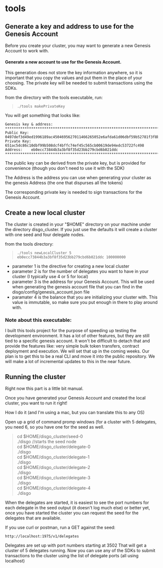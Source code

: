 # tools

## Generate a key and address to use for the Genesis Account
Before you create your cluster, you may want to generate a new Genesis Account to work with.

#### Generate a new account to use for the Genesis Account.
This generation does not store the key information anywhere, so it is important that you copy the values and put them in the place of your choosing.  The private key will be needed to submit transactions using the SDKs.

from the directory with the tools executable, run:

> `./tools makePrivateKey`

You will get something that looks like:

```
Genesis key & address:
***********************************************************************************************************************************************************
Public Key:	0497def3d49ed1996189ac4504695627011466265052e6afda61d06dbf59b52781f3f8bfbb64e12dd59f9134a034cade46bb8d54cdfc0e91ae4433e568bd40dfd4
Private Key:    651ac5dc86c10dbf99b508dcf4bffc74ef45c565cb00619de94edc53722fc498
Address:	eb0ecc73844b3a3bf8f35d23bb279cbd6b021ddc
***********************************************************************************************************************************************************
```

The public key can be derived from the private key, but is provided for convenience (though you don't need to use it with the SDK)

The Address is the address you can use when generating your cluster as the genesis Address (the one that dispurses all the tokens)

The corresponding private key is needed to sign transactions for the Genesis Account.


## Create a new local cluster

The cluster is created in your "$HOME" directory on your machine under the directory disgo_cluster.  If you just use the defaults it will create a cluster with one seed and four delegate nodes.

from the tools directory:

> `./tools newLocalCluster 5 eb0ecc73844b3a3bf8f35d23bb279cbd6b021ddc 100000000`

 - parameter 1 is the directive for creating a new local cluster
 - parameter 2 is for the number of delegates you want to have in your cluster (I typically use 4 or 5 for local)
 - parameter 3 is the address for your Genesis Account.  This will be used when generating the genesis account file that you can find in the disgo/config/genesis_account.json file
 - paramater 4 is the balance that you are initializing your cluster with.  This value is immutable, so make sure you put enough in there to play around with.

 
 ### Note about this executable:
 I built this tools project for the purpose of speeding up testing the development environment.  It has a lot of other features, but they are still tied to a specific genesis account.  It won't be difficult to detach that and provide the features like: very simple bulk token transfers, contract deployment and execution.  We will set that up in the coming weeks.  Our plan is to get this to be a real CLI and move it into the public repository. We will make a lot of incremental updates to this in the near future.
 
## Running the cluster

Right now this part is a little bit manual.

Once you have generated your Genesis Account and created the local cluster, you want to run it right!

How I do it (and I'm using a mac, but you can translate this to any OS)

Open up a grid of command promp windows (for a cluster with 5 delegates, you need 6, so you have one for the seed as well.

> cd $HOME/disgo_cluster/seed-0  
> ./disgo  //starts the seed node  
> cd $HOME/disgo_cluster/delegate-0  
> ./disgo  
> cd $HOME/disgo_cluster/delegate-1  
> ./disgo  
> cd $HOME/disgo_cluster/delegate-2  
> ./disgo  
> cd $HOME/disgo_cluster/delegate-3  
> ./disgo  
> cd $HOME/disgo_cluster/delegate-4  
> ./disgo  

When the delegates are started, it is easiest to see the port numbers for each delegate in the seed output (it doesn't log much else) or better yet, once you have started the cluster you can request the seed for the delegates that are available.

If you use curl or postman, run a GET against the seed:

```http://localhost:1975/v1/delegates```


Delegates are set up with port numbers starting at 3502
That will get a cluster of 5 delegates running.  Now you can use any of the SDKs to submit transactions to the cluster using the list of delegate ports (all using localhost)

